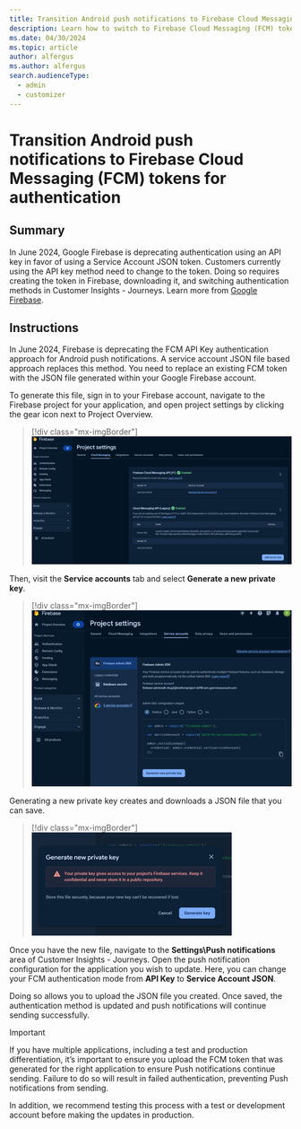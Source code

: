 ```yaml
---
title: Transition Android push notifications to Firebase Cloud Messaging (FCM) tokens for authentication
description: Learn how to switch to Firebase Cloud Messaging (FCM) tokens for Android push notification authentication.
ms.date: 04/30/2024 
ms.topic: article
author: alfergus
ms.author: alfergus
search.audienceType: 
  - admin
  - customizer
---
```


# Transition Android push notifications to Firebase Cloud Messaging (FCM) tokens for authentication

## Summary

In June 2024, Google Firebase is deprecating authentication using an API key in favor of using a Service Account JSON token. Customers currently using the API key method need to change to the token. Doing so requires creating the token in Firebase, downloading it, and switching authentication methods in Customer Insights - Journeys. Learn more from [Google Firebase](https://firebase.google.com/docs/cloud-messaging/migrate-v1).

## Instructions

In June 2024, Firebase is deprecating the FCM API Key authentication approach for Android push notifications. A service account JSON file based approach replaces this method. You need to replace an existing FCM token with the JSON file generated within your Google Firebase account.

To generate this file, sign in to your Firebase account, navigate to the Firebase project for your application, and open project settings by clicking the gear icon next to Project Overview.

> [!div class="mx-imgBorder"]
> ![Firebase project settings.](media/Firebase_project_settings.png)

Then, visit the **Service accounts** tab and select **Generate a new private key**.

> [!div class="mx-imgBorder"]
> ![Firebase service accounts.](media/Firebase_service_accounts.png)

Generating a new private key creates and downloads a JSON file that you can save.

> [!div class="mx-imgBorder"]
> ![Firebase new project key.](media/Firebase_private_key.png)

Once you have the new file, navigate to the **Settings\Push notifications** area of Customer Insights - Journeys. Open the push notification configuration for the application you wish to update. Here, you can change your FCM authentication mode from **API Key** to **Service Account JSON**.

Doing so allows you to upload the JSON file you created. Once saved, the authentication method is updated and push notifications will continue sending successfully.

> [!IMPORTANT]
> If you have multiple applications, including a test and production differentiation, it’s important to ensure you upload the FCM token that was generated for the right application to ensure Push notifications continue sending. Failure to do so will result in failed authentication, preventing Push notifications from sending.

In addition, we recommend testing this process with a test or development account before making the updates in production.
